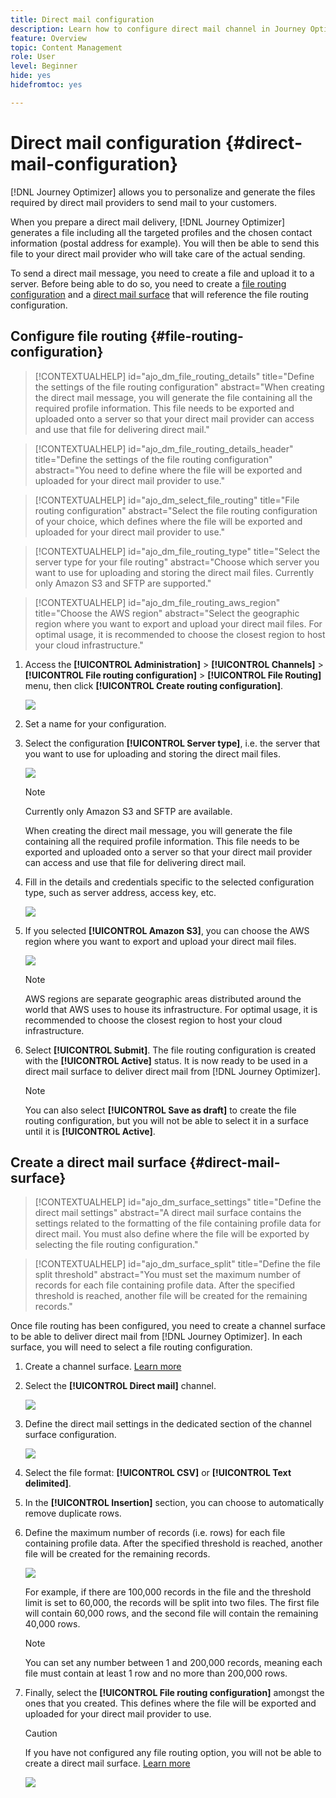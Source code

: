 ```yaml
---
title: Direct mail configuration
description: Learn how to configure direct mail channel in Journey Optimizer
feature: Overview
topic: Content Management
role: User
level: Beginner
hide: yes
hidefromtoc: yes

---
```

# Direct mail configuration {#direct-mail-configuration}

[!DNL Journey Optimizer] allows you to personalize and generate the files required by direct mail providers to send mail to your customers.

When you prepare a direct mail delivery, [!DNL Journey Optimizer] generates a file including all the targeted profiles and the chosen contact information (postal address for example). You will then be able to send this file to your direct mail provider who will take care of the actual sending.

To send a direct mail message, you need to create a file and upload it to a server. Before being able to do so, you need to create a [file routing configuration](#file-routing-configuration) and a [direct mail surface](#direct-mail-surface) that will reference the file routing configuration.

## Configure file routing {#file-routing-configuration}

>[!CONTEXTUALHELP]
>id="ajo_dm_file_routing_details"
>title="Define the settings of the file routing configuration"
>abstract="When creating the direct mail message, you will generate the file containing all the required profile information. This file needs to be exported and uploaded onto a server so that your direct mail provider can access and use that file for delivering direct mail."

>[!CONTEXTUALHELP]
>id="ajo_dm_file_routing_details_header"
>title="Define the settings of the file routing configuration"
>abstract="You need to define where the file will be exported and uploaded for your direct mail provider to use."

>[!CONTEXTUALHELP]
>id="ajo_dm_select_file_routing"
>title="File routing configuration"
>abstract="Select the file routing configuration of your choice, which defines where the file will be exported and uploaded for your direct mail provider to use."

>[!CONTEXTUALHELP]
>id="ajo_dm_file_routing_type"
>title="Select the server type for your file routing"
>abstract="Choose which server you want to use for uploading and storing the direct mail files. Currently only Amazon S3 and SFTP are supported."

>[!CONTEXTUALHELP]
>id="ajo_dm_file_routing_aws_region"
>title="Choose the AWS region"
>abstract="Select the geographic region where you want to export and upload your direct mail files. For optimal usage, it is recommended to choose the closest region to host your cloud infrastructure."

1. Access the **[!UICONTROL Administration]** > **[!UICONTROL Channels]** > **[!UICONTROL File routing configuration]** > **[!UICONTROL File Routing]** menu, then click **[!UICONTROL Create routing configuration]**.

    ![](assets/file-routing-config-button.png)

1. Set a name for your configuration.

1. Select the configuration **[!UICONTROL Server type]**, i.e. the server that you want to use for uploading and storing the direct mail files.

    ![](assets/file-routing-config-type.png)

    >[!NOTE]
    >
    >Currently only Amazon S3 and SFTP are available.

    When creating the direct mail message, you will generate the file containing all the required profile information. This file needs to be exported and uploaded onto a server so that your direct mail provider can access and use that file for delivering direct mail.

1. Fill in the details and credentials specific to the selected configuration type, such as server address, access key, etc.

    ![](assets/file-routing-config-sftp-details.png)

1. If you selected **[!UICONTROL Amazon S3]**, you can choose the AWS region where you want to export and upload your direct mail files.

    ![](assets/file-routing-config-aws-region.png)

    >[!NOTE]
    >
    >AWS regions are separate geographic areas distributed around the world that AWS uses to house its infrastructure. For optimal usage, it is recommended to choose the closest region to host your cloud infrastructure.

1. Select **[!UICONTROL Submit]**. The file routing configuration is created with the **[!UICONTROL Active]** status. It is now ready to be used in a direct mail surface to deliver direct mail from [!DNL Journey Optimizer].

    >[!NOTE]
    >
    >You can also select **[!UICONTROL Save as draft]** to create the file routing configuration, but you will not be able to select it in a surface until it is **[!UICONTROL Active]**.

## Create a direct mail surface {#direct-mail-surface}

>[!CONTEXTUALHELP]
>id="ajo_dm_surface_settings"
>title="Define the direct mail settings"
>abstract="A direct mail surface contains the settings related to the formatting of the file containing profile data for direct mail. You must also define where the file will be exported by selecting the file routing configuration."

<!--
>[!CONTEXTUALHELP]
>id="ajo_dm_surface_sort"
>title="Define the sort order"
>abstract="If you select this option, the sort will be by profile ID, ascending or descending. If you unselect it, the sorting configuration defined when creating the direct mail message within a journey or a campaign."-->

>[!CONTEXTUALHELP]
>id="ajo_dm_surface_split"
>title="Define the file split threshold"
>abstract="You must set the maximum number of records for each file containing profile data. After the specified threshold is reached, another file will be created for the remaining records."

Once file routing has been configured, you need to create a channel surface to be able to deliver direct mail from [!DNL Journey Optimizer]. In each surface, you will need to select a file routing configuration.

1. Create a channel surface. [Learn more](channel-surfaces.md)

1. Select the **[!UICONTROL Direct mail]** channel.

    ![](assets/surface-direct-mail-channel.png)

1. Define the direct mail settings in the dedicated section of the channel surface configuration.

    ![](assets/surface-direct-mail-settings.png)

1. Select the file format: **[!UICONTROL CSV]** or **[!UICONTROL Text delimited]**.

1. In the **[!UICONTROL Insertion]** section, you can choose to automatically remove duplicate rows.

1. Define the maximum number of records (i.e. rows) for each file containing profile data. After the specified threshold is reached, another file will be created for the remaining records.

    ![](assets/surface-direct-mail-split.png)

    For example, if there are 100,000 records in the file and the threshold limit is set to 60,000, the records will be split into two files. The first file will contain 60,000 rows, and the second file will contain the remaining 40,000 rows.

    >[!NOTE]
    >
    >You can set any number between 1 and 200,000 records, meaning each file must contain at least 1 row and no more than 200,000 rows.

1. Finally, select the **[!UICONTROL File routing configuration]** amongst the ones that you created. This defines where the file will be exported and uploaded for your direct mail provider to use.

    >[!CAUTION]
    >
    >If you have not configured any file routing option, you will not be able to create a direct mail surface. [Learn more](#file-routing-configuration)

    ![](assets/surface-direct-mail-file-routing.png)